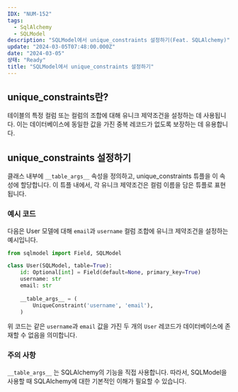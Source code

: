 ```yaml
---
IDX: "NUM-152"
tags:
  - SqlAlchemy
  - SQLModel
description: "SQLModel에서 unique_constraints 설정하기(Feat. SQLAlchemy)"
update: "2024-03-05T07:48:00.000Z"
date: "2024-03-05"
상태: "Ready"
title: "SQLModel에서 unique_constraints 설정하기"
---
```

## unique\_constraints란? 

테이블의 특정 컬럼 또는 컬럼의 조합에 대해 유니크 제약조건을 설정하는 데 사용됩니다. 이는 데이터베이스에 동일한 값을 가진 중복 레코드가 없도록 보장하는 데 유용합니다.

## unique\_constraints 설정하기

클래스 내부에 `__table_args__` 속성을 정의하고, unique\_constraints 튜플을 이 속성에 할당합니다. 이 튜플 내에서, 각 유니크 제약조건은 컬럼 이름을 담은 튜플로 표현됩니다.

### 예시 코드

다음은 User 모델에 대해 `email`과 `username` 컬럼 조합에 유니크 제약조건을 설정하는 예시입니다.

```python
from sqlmodel import Field, SQLModel

class User(SQLModel, table=True):
    id: Optional[int] = Field(default=None, primary_key=True)
    username: str
    email: str
    
    __table_args__ = (
        UniqueConstraint('username', 'email'),
    )

```

위 코드는 같은 `username`과 `email` 값을 가진 두 개의 `User` 레코드가 데이터베이스에 존재할 수 없음을 의미합니다.

### 주의 사항

`__table_args__` 는 SQLAlchemy의 기능을 직접 사용합니다. 따라서, SQLModel을 사용할 때 SQLAlchemy에 대한 기본적인 이해가 필요할 수 있습니다.




